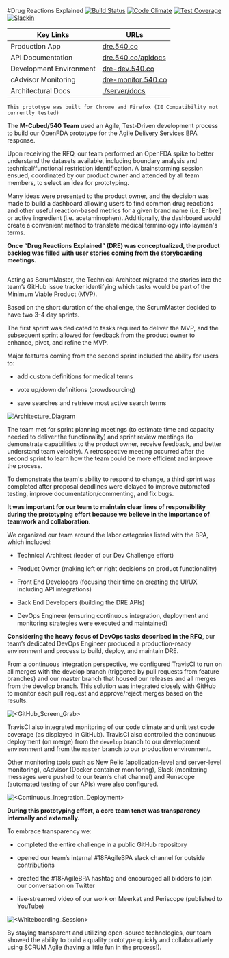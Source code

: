 #Drug Reactions Explained
[![Build Status](https://travis-ci.org/540co/ads-bpa.svg?branch=master)](https://travis-ci.org/540co/ads-bpa)
[![Code Climate](https://codeclimate.com/github/540co/ads-bpa/badges/gpa.svg)](https://codeclimate.com/github/540co/ads-bpa)
[![Test Coverage](https://codeclimate.com/github/540co/ads-bpa/badges/coverage.svg)](https://codeclimate.com/github/540co/ads-bpa/coverage)
[![Slackin](https://slackin.540.co/badge.svg)](https://slackin.540.co)


Key Links  | URLs 
 ------------- | ------------- 
 Production App    | [dre.540.co](https://dre.540.co)   
 API Documentation    | [dre.540.co/apidocs](https://dre.540.co/apidocs) 
 Development Environment    | [dre-dev.540.co](https://dre-dev.540.co) 
 cAdvisor Monitoring    | [dre-monitor.540.co](https://dre-monitor.540.co) 
 Architectural Docs    | [./server/docs](https://github.com/540co/ads-bpa/blob/master/server/docs)

```
This prototype was built for Chrome and Firefox (IE Compatibility not currently tested)
```


The **M-Cubed/540 Team** used an Agile, Test-Driven development process to build our OpenFDA prototype for the Agile Delivery Services BPA response.  

Upon receiving the RFQ, our team performed an OpenFDA spike to better understand the datasets available, including boundary analysis and technical/functional restriction identification.  A brainstorming session ensued, coordinated by our product owner and attended by all team members, to select an idea for prototyping.  

Many ideas were presented to the product owner, and the decision was made to build a dashboard allowing users to find common drug reactions and other useful reaction-based metrics for a given brand name (i.e. Enbrel) or active ingredient (i.e. acetaminophen).  Additionally, the dashboard would create a convenient method to translate medical terminology into layman's terms.

**Once “Drug Reactions Explained” (DRE) was conceptualized, the product backlog was filled with user stories coming from the storyboarding meetings.** 
 
![<Whiteboard>](./server/docs/other/Whiteboard.jpg)

Acting as ScrumMaster, the Technical Architect migrated the stories into the team’s GitHub issue tracker identifying which tasks would be part of the Minimum Viable Product (MVP).  

Based on the short duration of the challenge, the ScrumMaster decided to have two 3-4 day sprints.

The first sprint was dedicated to tasks required to deliver the MVP, and the subsequent sprint allowed for feedback from the product owner to enhance, pivot, and refine the MVP.  

Major features coming from the second sprint included the ability for users to:

* add custom definitions for medical terms

* vote up/down definitions (crowdsourcing)

* save searches and retrieve most active search terms  

![Architecture_Diagram](./server/docs/architecture/architecture_diagram.png)

The team met for sprint planning meetings (to estimate time and capacity needed to deliver the functionality) and sprint review meetings (to demonstrate capabilities to the product owner, receive feedback, and better understand team velocity).  A retrospective meeting occurred after the second sprint to learn how the team could be more efficient and improve the process.

To demonstrate the team's ability to respond to change, a third sprint was completed after proposal deadlines were delayed to improve automated testing, improve documentation/commenting, and fix bugs.

**It was important for our team to maintain clear lines of responsibility during the prototyping effort because we believe in the importance of teamwork and collaboration.**

We organized our team around the labor categories listed with the BPA, which included:

* Technical Architect (leader of our Dev Challenge effort)

* Product Owner (making left or right decisions on product functionality)

* Front End Developers (focusing their time on creating the UI/UX including API integrations)

* Back End Developers (building the DRE APIs)

* DevOps Engineer (ensuring continuous integration, deployment and monitoring strategies were executed and maintained)  

**Considering the heavy focus of DevOps tasks described in the RFQ**, our team’s dedicated DevOps Engineer produced a production-ready environment and process to build, deploy, and maintain DRE.  

From a continuous integration perspective, we configured TravisCI to run on all merges with the develop branch (triggered by pull requests from feature branches) and our master branch that housed our releases and all merges from the develop branch.  This solution was integrated closely with GitHub to monitor each pull request and approve/reject merges based on the results.  

![<GitHub_Screen_Grab>](./server/docs/other/GitHub_Screen_Grab.jpg)

TravisCI also integrated monitoring of our code climate and unit test code coverage (as displayed in GitHub).  TravisCI also controlled the continuous deployment (on merge) from the `develop` branch to our development environment and from the `master` branch to our production environment.  

Other monitoring tools such as New Relic (application-level and server-level monitoring), cAdvisor (Docker container monitoring), Slack (monitoring messages were pushed to our team’s chat channel) and Runscope (automated testing of our APIs) were also configured.

![<Continuous_Integration_Deployment>](./server/docs/architecture/continuous_integration_deployment.png)

**During this prototyping effort, a core team tenet was transparency internally and externally.**

To embrace transparency we:

* completed the entire challenge in a public GitHub repository

* opened our team’s internal #18FAgileBPA slack channel for outside contributions

* created the #18FAgileBPA hashtag and encouraged all bidders to join our conversation on Twitter

* live-streamed video of our work on Meerkat and Periscope (published to YouTube)

![<Whiteboarding_Session>](./server/docs/other/Whiteboarding_Session.jpg)

By staying transparent and utilizing open-source technologies, our team showed the ability to build a quality prototype quickly and collaboratively using SCRUM Agile (having a little fun in the process!). 
